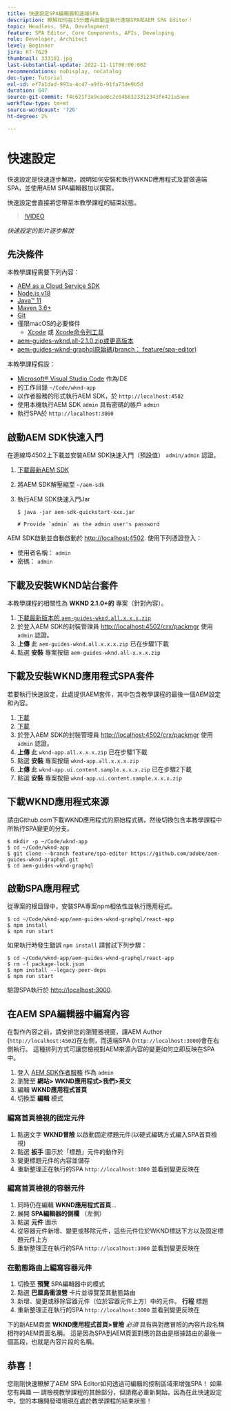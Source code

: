 ```yaml
---
title: 快速設定SPA編輯器和遠端SPA
description: 瞭解如何在15分鐘內啟動並執行遠端SPA和AEM SPA Editor！
topic: Headless, SPA, Development
feature: SPA Editor, Core Components, APIs, Developing
role: Developer, Architect
level: Beginner
jira: KT-7629
thumbnail: 333181.jpg
last-substantial-update: 2022-11-11T00:00:00Z
recommendations: noDisplay, noCatalog
doc-type: Tutorial
exl-id: ef7a1dad-993a-4c47-a9fb-91fa73de9b5d
duration: 647
source-git-commit: f4c621f3a9caa8c2c64b8323312343fe421a5aee
workflow-type: tm+mt
source-wordcount: '726'
ht-degree: 2%

---
```


# 快速設定

快速設定是快速逐步解說，說明如何安裝和執行WKND應用程式及當做遠端SPA，並使用AEM SPA編輯器加以撰寫。

快速設定會直接將您帶至本教學課程的結束狀態。

>[!VIDEO](https://video.tv.adobe.com/v/333181?quality=12&learn=on)

_快速設定的影片逐步解說_

## 先決條件

本教學課程需要下列內容：

+ [AEM as a Cloud Service SDK](https://experienceleague.adobe.com/docs/experience-manager-learn/cloud-service/local-development-environment-set-up/aem-runtime.html?lang=en)
+ [Node.js v18](https://nodejs.org/en/)
+ [Java™ 11](https://downloads.experiencecloud.adobe.com/content/software-distribution/en/general.html)
+ [Maven 3.6+](https://maven.apache.org/)
+ [Git](https://git-scm.com/downloads)
+ 僅限macOS的必要條件
   + [Xcode](https://developer.apple.com/xcode/) 或 [Xcode命令列工具](https://developer.apple.com/xcode/resources/)
+ [aem-guides-wknd.all-2.1.0.zip或更高版本](https://github.com/adobe/aem-guides-wknd/releases)
+ [aem-guides-wknd-graphql原始碼(branch： feature/spa-editor)](https://github.com/adobe/aem-guides-wknd-graphql/tree/feature/spa-editor)


本教學課程假設：

+ [Microsoft® Visual Studio Code](https://visualstudio.microsoft.com/) 作為IDE
+ 的工作目錄 `~/Code/wknd-app`
+ 以作者服務的形式執行AEM SDK，於 `http://localhost:4502`
+ 使用本機執行AEM SDK `admin` 具有密碼的帳戶 `admin`
+ 執行SPA於 `http://localhost:3000`

## 啟動AEM SDK快速入門

在連線埠4502上下載並安裝AEM SDK快速入門（預設值） `admin/admin` 認證。

1. [下載最新AEM SDK](https://experience.adobe.com/#/downloads/content/software-distribution/en/aemcloud.html?fulltext=AEM*+SDK*&amp;orderby=%40jcr%3Acontent%2Fjcr%3AlastModified&amp;orderby.sort=desc&amp;layout=list&amp;p.offset=0&amp;p.limit=1)
1. 將AEM SDK解壓縮至 `~/aem-sdk`
1. 執行AEM SDK快速入門Jar

   ```
   $ java -jar aem-sdk-quickstart-xxx.jar
   
   # Provide `admin` as the admin user's password
   ```

AEM SDK啟動並自動啟動於 [http://localhost:4502](http://localhost:4502). 使用下列憑證登入：

+ 使用者名稱： `admin`
+ 密碼： `admin`

## 下載及安裝WKND站台套件

本教學課程的相關性為 __WKND 2.1.0+的__ 專案（針對內容）。

1. [下載最新版本的 `aem-guides-wknd.all.x.x.x.zip`](https://github.com/adobe/aem-guides-wknd/releases)
1. 於登入AEM SDK的封裝管理員 [http://localhost:4502/crx/packmgr](http://localhost:4502/crx/packmgr) 使用 `admin` 認證。
1. __上傳__ 此 `aem-guides-wknd.all.x.x.x.zip` 已在步驟1下載
1. 點選 __安裝__ 專案按鈕 `aem-guides-wknd.all-x.x.x.zip`

## 下載及安裝WKND應用程式SPA套件

若要執行快速設定，此處提供AEM套件，其中包含教學課程的最後一個AEM設定和內容。

1. [下載 ](./assets/quick-setup/wknd-app.all-1.0.0-SNAPSHOT.zip)
1. [下載 ](./assets/quick-setup/wknd-app.ui.content.sample-1.0.1.zip)
1. 於登入AEM SDK的封裝管理員 [http://localhost:4502/crx/packmgr](http://localhost:4502/crx/packmgr) 使用 `admin` 認證。
1. __上傳__ 此 `wknd-app.all.x.x.x.zip` 已在步驟1下載
1. 點選 __安裝__ 專案按鈕 `wknd-app.all.x.x.x.zip`
1. __上傳__ 此 `wknd-app.ui.content.sample.x.x.x.zip` 已在步驟2下載
1. 點選 __安裝__ 專案按鈕 `wknd-app.ui.content.sample.x.x.x.zip`

## 下載WKND應用程式來源

請由Github.com下載WKND應用程式的原始程式碼，然後切換包含本教學課程中所執行SPA變更的分支。

```
$ mkdir -p ~/Code/wknd-app
$ cd ~/Code/wknd-app
$ git clone --branch feature/spa-editor https://github.com/adobe/aem-guides-wknd-graphql.git
$ cd aem-guides-wknd-graphql
```

## 啟動SPA應用程式

從專案的根目錄中，安裝SPA專案npm相依性並執行應用程式。

```
$ cd ~/Code/wknd-app/aem-guides-wknd-graphql/react-app
$ npm install
$ npm run start
```

如果執行時發生錯誤 `npm install` 請嘗試下列步驟：

```
$ cd ~/Code/wknd-app/aem-guides-wknd-graphql/react-app
$ rm -f package-lock.json
$ npm install --legacy-peer-deps
$ npm run start
```

驗證SPA執行於 [http://localhost:3000](http://localhost:3000).

## 在AEM SPA編輯器中編寫內容

在製作內容之前，請安排您的瀏覽器視窗，讓AEM Author (`http://localhost:4502`)在左側，而遠端SPA (`http://localhost:3000`)會在右側執行。 這種排列方式可讓您檢視對AEM來源內容的變更如何立即反映在SPA中。

1. 登入 [AEM SDK作者服務](http://localhost:4502) 作為 `admin`
1. 瀏覽至 __網站> WKND應用程式>我們>英文__
1. 編輯 __WKND應用程式首頁__
1. 切換至 __編輯__ 模式

### 編寫首頁檢視的固定元件

1. 點選文字 __WKND冒險__ 以啟動固定標題元件(以硬式編碼方式編入SPA首頁檢視)
1. 點選 __扳手__ 圖示於「標題」元件的動作列
1. 變更標題元件的內容並儲存
1. 重新整理正在執行的SPA `http://localhost:3000` 並看到變更反映在

### 編寫首頁檢視的容器元件

1. 同時仍在編輯 __WKND應用程式首頁__...
1. 展開 __SPA編輯器的側欄__ （左側）
1. 點選 __元件__ 圖示
1. 從容器元件新增、變更或移除元件，這些元件位於WKND標誌下方以及固定標題元件上方
1. 重新整理正在執行的SPA `http://localhost:3000` 並看到變更反映在

### 在動態路由上編寫容器元件

1. 切換至 __預覽__ SPA編輯器中的模式
1. 點選 __巴厘島衝浪營__ 卡片並導覽至其動態路由
1. 新增、變更或移除容器元件（位於容器元件上方）中的元件。 __行程__ 標題
1. 重新整理正在執行的SPA `http://localhost:3000` 並看到變更反映在

下的新AEM頁面 __WKND應用程式首頁>冒險__ _必須_ 具有與對應冒險的內容片段名稱相符的AEM頁面名稱。 這是因為SPA到AEM頁面對應的路由是根據路由的最後一個區段，也就是內容片段的名稱。

## 恭喜！

您剛剛快速瞭解了AEM SPA Editor如何透過可編輯的控制區域來增強SPA！ 如果您有興趣 — 請檢視教學課程的其餘部分，但請務必重新開始，因為在此快速設定中，您的本機開發環境現在處於教學課程的結束狀態！
